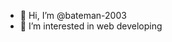 - 👋 Hi, I’m @bateman-2003
- 👀 I’m interested in web developing 



<!---
bateman-2003/bateman-2003 is a ✨ special ✨ repository because its `README.md` (this file) appears on your GitHub profile.
You can click the Preview link to take a look at your changes.
--->
